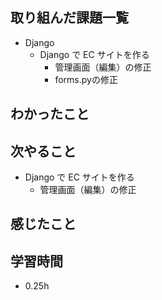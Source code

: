 ## 取り組んだ課題一覧
- Django
  - Django で EC サイトを作る
    - 管理画面（編集）の修正
    - forms.pyの修正
## わかったこと

## 次やること
  - Django で EC サイトを作る<br>
     - 管理画面（編集）の修正
## 感じたこと

## 学習時間
- 0.25h